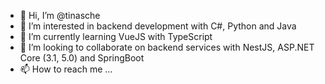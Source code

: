 - 👋 Hi, I’m @tinasche
- 👀 I’m interested in backend development with C#, Python and Java
- 🌱 I’m currently learning VueJS with TypeScript 
- 💞️ I’m looking to collaborate on backend services with NestJS, ASP.NET Core (3.1, 5.0) and SpringBoot 
- 📫 How to reach me ...

<!---
tinasche/tinasche is a ✨ special ✨ repository because its `README.md` (this file) appears on your GitHub profile.
You can click the Preview link to take a look at your changes.
--->
